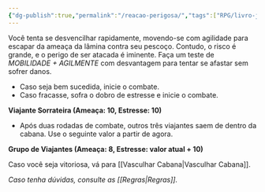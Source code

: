 ```yaml
---
{"dg-publish":true,"permalink":"/reacao-perigosa/","tags":["RPG/livro-jogo/Draegeni/story-points"],"created":"2024-12-16T14:22:14.836-05:00","updated":"2024-12-27T16:55:46.544-05:00"}
---
```



Você tenta se desvencilhar rapidamente, movendo-se com agilidade para escapar da ameaça da lâmina contra seu pescoço. Contudo, o risco é grande, e o perigo de ser atacada é iminente. Faça um teste de *MOBILIDADE + AGILMENTE* com desvantagem para tentar se afastar sem sofrer danos.

- Caso seja bem sucedida, inicie o combate.
- Caso fracasse, sofra o dobro de estresse e inicie o combate.

**Viajante Sorrateira (Ameaça: 10, Estresse: 10)**
- Após duas rodadas de combate, outros três viajantes saem de dentro da cabana. Use o seguinte valor a partir de agora.

**Grupo de Viajantes (Ameaça: 8, Estresse: valor atual + 10)**

Caso você seja vitoriosa, vá para [[Vasculhar Cabana\|Vasculhar Cabana]].

*Caso tenha dúvidas, consulte as [[Regras\|Regras]].*
